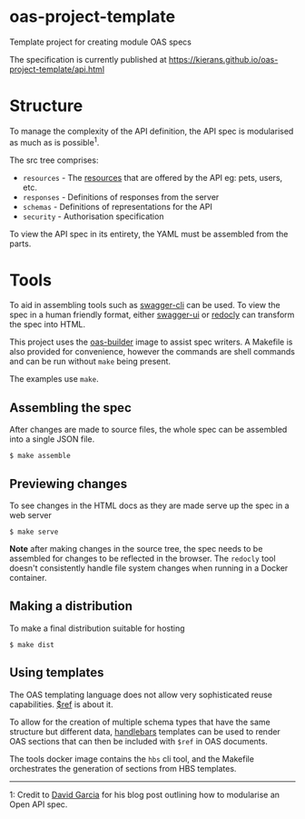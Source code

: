 # oas-project-template
Template project for creating module OAS specs

The specification is currently published at https://kierans.github.io/oas-project-template/api.html

# Structure

To manage the complexity of the API definition, the API spec is modularised as much as is
possible<sup>1</sup>.

The src tree comprises:
- `resources` - The [resources][1] that are offered by the API eg: pets, users, etc.
- `responses` - Definitions of responses from the server
- `schemas` - Definitions of representations for the API
- `security` - Authorisation specification

To view the API spec in its entirety, the YAML must be assembled from the parts.

# Tools

To aid in assembling tools such as [swagger-cli][2] can be used. To view the spec in a human
friendly format, either [swagger-ui][3] or [redocly][4] can transform the spec into HTML.

This project uses the [oas-builder][5] image to assist spec writers. A Makefile is also 
provided for convenience, however the commands are shell commands and can be run without 
`make` being present.

The examples use `make`.

## Assembling the spec

After changes are made to source files, the whole spec can be assembled into a single JSON
file.

```shell
$ make assemble
```

## Previewing changes

To see changes in the HTML docs as they are made serve up the spec in a web server

```shell
$ make serve
```

**Note** after making changes in the source tree, the spec needs to be assembled for changes
to be reflected in the browser. The `redocly` tool doesn't consistently handle file system
changes when running in a Docker container.

## Making a distribution

To make a final distribution suitable for hosting

```shell
$ make dist
```

## Using templates

The OAS templating language does not allow very sophisticated reuse capabilities. [$ref][8] is
about it.

To allow for the creation of multiple schema types that have the same structure but different
data, [handlebars][9] templates can be used to render OAS sections that can then be included
with `$ref` in OAS documents.

The tools docker image contains the `hbs` cli tool, and the Makefile orchestrates the generation
of sections from HBS templates.
<hr>

1: Credit to [David Garcia][6] for his blog post outlining how to modularise an Open API spec.

[1]: https://www.ics.uci.edu/~fielding/pubs/dissertation/rest_arch_style.htm#sec_5_2_1_1
[2]: https://apitools.dev/swagger-cli/
[3]: https://github.com/swagger-api/swagger-ui/
[4]: https://redocly.com/
[5]: https://hub.docker.com/repository/docker/kierans777/oas-builder
[6]: https://davidgarcia.dev/posts/how-to-split-open-api-spec-into-multiple-files/
[8]: https://swagger.io/docs/specification/using-ref/
[9]: https://handlebarsjs.com/
